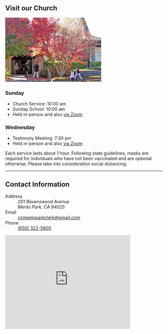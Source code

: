 ## Visit our Church

<img alt="Church entrance" src="/media/church-entrance.jpg">

### Sunday
* Church Service: <time datetime="10:00">10:00 am</time>
* Sunday School: <time datetime="10:00">10:00 am</time>
* Held in-person and also [via Zoom](@/online-services.md)

### Wednesday
* Testimony Meeting: <time datetime="19:30">7:30 pm</time>
* Held in-person and also [via Zoom](@/online-services.md)

Each service lasts about 1 hour.  Following state guidelines, masks are required
for individuals who have not been vaccinated and are optional otherwise. Please
take into consideration social distancing.

<hr>

## Contact Information

<dl>
  <dt>Address</dt>
  <dd><address>201 Ravenswood Avenue<br>Menlo Park, CA 94025</address></dd>
  <dt>Email</dt>
  <dd><a href="mailto:csmenloparkclerk@gmail.com">csmenloparkclerk@gmail.com</a></dd>
  <dt>Phone</dt>
  <dd><a href="tel:+16503225600">(650) 322-5600</a></dd>
</dl>

<iframe src="https://www.google.com/maps/embed?pb=!1m18!1m12!1m3!1d3167.0660634592878!2d-122.17754758398745!3d37.459162079818135!2m3!1f0!2f0!3f0!3m2!1i1024!2i768!4f13.1!3m3!1m2!1s0x808fa4ab5f91da91%3A0x68f6a6426816d647!2sFirst+Church+of+Christ%2C+Scientist!5e0!3m2!1sen!2sus!4v1549514756941" width="400" height="300" frameborder="0" style="border:0" allowfullscreen></iframe>
